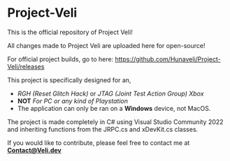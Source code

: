 # Project-Veli

This is the official repository of Project Veli! 

All changes made to Project Veli are uploaded here for open-source!

For official project builds, go to here: https://github.com/Hunaveli/Project-Veli/releases

This project is specifically designed for an, 
 - *RGH (Reset Glitch Hack)* or *JTAG (Joint Test Action Group) Xbox*
 - **NOT** *For PC or any kind of Playstation*
 - The application can only be ran on  a **Windows** device, not MacOS.

The project is made completely in C# using Visual Studio Community 2022 and inheriting functions from 
the JRPC.cs and xDevKit.cs classes. 

If you would like to contribute, please feel free to contact me at **Contact@Veli.dev**

